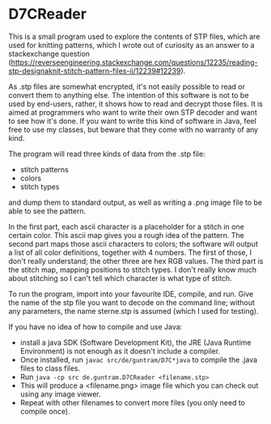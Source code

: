 # D7CReader

This is a small program used to explore the contents of STP files, which are used for knitting patterns, which I wrote out of
curiosity as an answer to a stackexchange question (https://reverseengineering.stackexchange.com/questions/12235/reading-stp-designaknit-stitch-pattern-files-ii/12239#12239).

As .stp files are somewhat encrypted, it's not easily possible to read or convert them to anything else. 
The intention of this software is not to be used by end-users, rather, it shows how to read and decrypt those files. It is
aimed at programmers who want to write their own STP decoder and want to see how it's done. If you want to write this kind
of software in Java, feel free to use my classes, but beware that they come with no warranty of any kind.

The program will read three kinds of data from the .stp file:

* stitch patterns
* colors
* stitch types

and dump them to standard output, as well as writing a .png image file to be
able to see the pattern.

In the first part, each ascii character is a placeholder for a stitch in one certain color. This ascii map gives you a rough
idea of the pattern.
The second part maps those ascii characters to colors; the software will output a list of all color definitions, together with 
4 numbers. The first of those, I don't really understand; the other three are hex RGB values.
The third part is the stitch map, mapping positions to stitch types. I don't really know much about stitching so I can't tell
which character is what type of stitch.

To run the program, import into your favourite IDE, compile, and run. Give the name of the stp file you want to decode on the
command line; without any parameters, the name sterne.stp is assumed (which I used for testing).

If you have no idea of how to compile and use Java:
- install a java SDK (Software Development Kit), the JRE (Java Runtime Environment) is not enough as it doesn't include a compiler.
- Once installed, run `javac src/de/guntram/D7C*java` to compile the .java files to class files.
- Run `java -cp src de.guntram.D7CReader <filename.stp>`
- This will produce a <filename.png> image file which you can check out using
any image viewer.
- Repeat with other filenames to convert more files (you only need to compile once).

